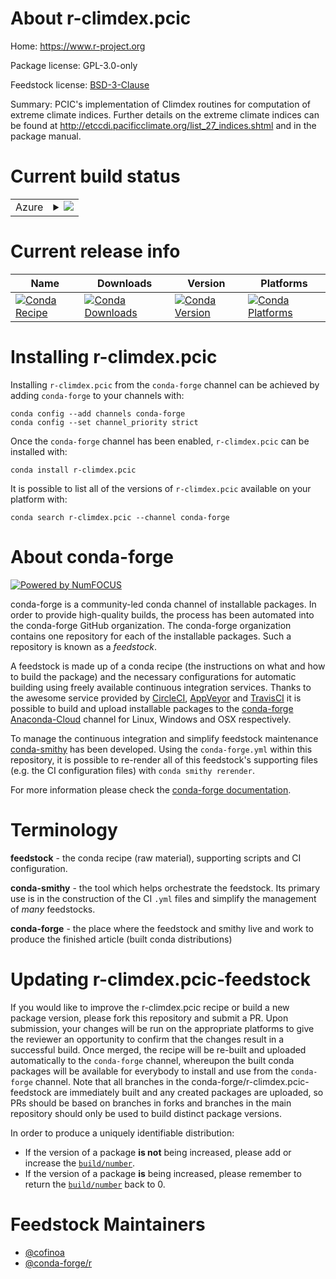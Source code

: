 About r-climdex.pcic
====================

Home: https://www.r-project.org

Package license: GPL-3.0-only

Feedstock license: [BSD-3-Clause](https://github.com/conda-forge/r-climdex.pcic-feedstock/blob/master/LICENSE.txt)

Summary: PCIC's implementation of Climdex routines for computation of extreme climate indices. Further details on the extreme climate indices can be found at <http://etccdi.pacificclimate.org/list_27_indices.shtml> and in the package manual.

Current build status
====================


<table>
    
  <tr>
    <td>Azure</td>
    <td>
      <details>
        <summary>
          <a href="https://dev.azure.com/conda-forge/feedstock-builds/_build/latest?definitionId=12570&branchName=master">
            <img src="https://dev.azure.com/conda-forge/feedstock-builds/_apis/build/status/r-climdex.pcic-feedstock?branchName=master">
          </a>
        </summary>
        <table>
          <thead><tr><th>Variant</th><th>Status</th></tr></thead>
          <tbody><tr>
              <td>linux_64_r_base4.0</td>
              <td>
                <a href="https://dev.azure.com/conda-forge/feedstock-builds/_build/latest?definitionId=12570&branchName=master">
                  <img src="https://dev.azure.com/conda-forge/feedstock-builds/_apis/build/status/r-climdex.pcic-feedstock?branchName=master&jobName=linux&configuration=linux_64_r_base4.0" alt="variant">
                </a>
              </td>
            </tr><tr>
              <td>linux_64_r_base4.1</td>
              <td>
                <a href="https://dev.azure.com/conda-forge/feedstock-builds/_build/latest?definitionId=12570&branchName=master">
                  <img src="https://dev.azure.com/conda-forge/feedstock-builds/_apis/build/status/r-climdex.pcic-feedstock?branchName=master&jobName=linux&configuration=linux_64_r_base4.1" alt="variant">
                </a>
              </td>
            </tr><tr>
              <td>osx_64_r_base4.0</td>
              <td>
                <a href="https://dev.azure.com/conda-forge/feedstock-builds/_build/latest?definitionId=12570&branchName=master">
                  <img src="https://dev.azure.com/conda-forge/feedstock-builds/_apis/build/status/r-climdex.pcic-feedstock?branchName=master&jobName=osx&configuration=osx_64_r_base4.0" alt="variant">
                </a>
              </td>
            </tr><tr>
              <td>osx_64_r_base4.1</td>
              <td>
                <a href="https://dev.azure.com/conda-forge/feedstock-builds/_build/latest?definitionId=12570&branchName=master">
                  <img src="https://dev.azure.com/conda-forge/feedstock-builds/_apis/build/status/r-climdex.pcic-feedstock?branchName=master&jobName=osx&configuration=osx_64_r_base4.1" alt="variant">
                </a>
              </td>
            </tr><tr>
              <td>win_64_r_base4.0</td>
              <td>
                <a href="https://dev.azure.com/conda-forge/feedstock-builds/_build/latest?definitionId=12570&branchName=master">
                  <img src="https://dev.azure.com/conda-forge/feedstock-builds/_apis/build/status/r-climdex.pcic-feedstock?branchName=master&jobName=win&configuration=win_64_r_base4.0" alt="variant">
                </a>
              </td>
            </tr><tr>
              <td>win_64_r_base4.1</td>
              <td>
                <a href="https://dev.azure.com/conda-forge/feedstock-builds/_build/latest?definitionId=12570&branchName=master">
                  <img src="https://dev.azure.com/conda-forge/feedstock-builds/_apis/build/status/r-climdex.pcic-feedstock?branchName=master&jobName=win&configuration=win_64_r_base4.1" alt="variant">
                </a>
              </td>
            </tr>
          </tbody>
        </table>
      </details>
    </td>
  </tr>
</table>

Current release info
====================

| Name | Downloads | Version | Platforms |
| --- | --- | --- | --- |
| [![Conda Recipe](https://img.shields.io/badge/recipe-r--climdex.pcic-green.svg)](https://anaconda.org/conda-forge/r-climdex.pcic) | [![Conda Downloads](https://img.shields.io/conda/dn/conda-forge/r-climdex.pcic.svg)](https://anaconda.org/conda-forge/r-climdex.pcic) | [![Conda Version](https://img.shields.io/conda/vn/conda-forge/r-climdex.pcic.svg)](https://anaconda.org/conda-forge/r-climdex.pcic) | [![Conda Platforms](https://img.shields.io/conda/pn/conda-forge/r-climdex.pcic.svg)](https://anaconda.org/conda-forge/r-climdex.pcic) |

Installing r-climdex.pcic
=========================

Installing `r-climdex.pcic` from the `conda-forge` channel can be achieved by adding `conda-forge` to your channels with:

```
conda config --add channels conda-forge
conda config --set channel_priority strict
```

Once the `conda-forge` channel has been enabled, `r-climdex.pcic` can be installed with:

```
conda install r-climdex.pcic
```

It is possible to list all of the versions of `r-climdex.pcic` available on your platform with:

```
conda search r-climdex.pcic --channel conda-forge
```


About conda-forge
=================

[![Powered by NumFOCUS](https://img.shields.io/badge/powered%20by-NumFOCUS-orange.svg?style=flat&colorA=E1523D&colorB=007D8A)](http://numfocus.org)

conda-forge is a community-led conda channel of installable packages.
In order to provide high-quality builds, the process has been automated into the
conda-forge GitHub organization. The conda-forge organization contains one repository
for each of the installable packages. Such a repository is known as a *feedstock*.

A feedstock is made up of a conda recipe (the instructions on what and how to build
the package) and the necessary configurations for automatic building using freely
available continuous integration services. Thanks to the awesome service provided by
[CircleCI](https://circleci.com/), [AppVeyor](https://www.appveyor.com/)
and [TravisCI](https://travis-ci.com/) it is possible to build and upload installable
packages to the [conda-forge](https://anaconda.org/conda-forge)
[Anaconda-Cloud](https://anaconda.org/) channel for Linux, Windows and OSX respectively.

To manage the continuous integration and simplify feedstock maintenance
[conda-smithy](https://github.com/conda-forge/conda-smithy) has been developed.
Using the ``conda-forge.yml`` within this repository, it is possible to re-render all of
this feedstock's supporting files (e.g. the CI configuration files) with ``conda smithy rerender``.

For more information please check the [conda-forge documentation](https://conda-forge.org/docs/).

Terminology
===========

**feedstock** - the conda recipe (raw material), supporting scripts and CI configuration.

**conda-smithy** - the tool which helps orchestrate the feedstock.
                   Its primary use is in the construction of the CI ``.yml`` files
                   and simplify the management of *many* feedstocks.

**conda-forge** - the place where the feedstock and smithy live and work to
                  produce the finished article (built conda distributions)


Updating r-climdex.pcic-feedstock
=================================

If you would like to improve the r-climdex.pcic recipe or build a new
package version, please fork this repository and submit a PR. Upon submission,
your changes will be run on the appropriate platforms to give the reviewer an
opportunity to confirm that the changes result in a successful build. Once
merged, the recipe will be re-built and uploaded automatically to the
`conda-forge` channel, whereupon the built conda packages will be available for
everybody to install and use from the `conda-forge` channel.
Note that all branches in the conda-forge/r-climdex.pcic-feedstock are
immediately built and any created packages are uploaded, so PRs should be based
on branches in forks and branches in the main repository should only be used to
build distinct package versions.

In order to produce a uniquely identifiable distribution:
 * If the version of a package **is not** being increased, please add or increase
   the [``build/number``](https://docs.conda.io/projects/conda-build/en/latest/resources/define-metadata.html#build-number-and-string).
 * If the version of a package **is** being increased, please remember to return
   the [``build/number``](https://docs.conda.io/projects/conda-build/en/latest/resources/define-metadata.html#build-number-and-string)
   back to 0.

Feedstock Maintainers
=====================

* [@cofinoa](https://github.com/cofinoa/)
* [@conda-forge/r](https://github.com/conda-forge/r/)

